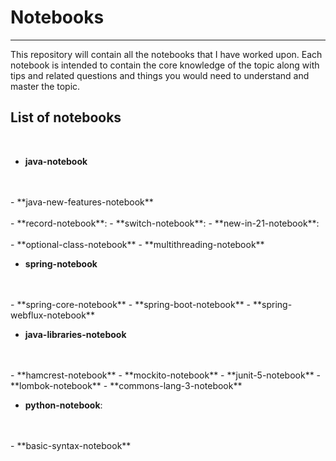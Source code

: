 # Notebooks

----------

This repository will contain all the notebooks that I have worked upon.
Each notebook is intended to contain the core knowledge of the topic along with tips and related questions and things
you would need to understand and master the topic.

## List of notebooks
<br/>

- **java-notebook**
<br/>
<br/>
    - **java-new-features-notebook**
<br/>
<br/>
      - **record-notebook**:
      - **switch-notebook**:
      - **new-in-21-notebook**:
<br/>
<br/>
    - **optional-class-notebook**
    - **multithreading-notebook**


- **spring-notebook**
<br/>
<br/>
    - **spring-core-notebook**
    - **spring-boot-notebook**
    - **spring-webflux-notebook**


- **java-libraries-notebook**
<br/>
<br/>
    - **hamcrest-notebook**
    - **mockito-notebook**
    - **junit-5-notebook**
    - **lombok-notebook**
    - **commons-lang-3-notebook**


- **python-notebook**:
<br/>
<br/>
  - **basic-syntax-notebook**